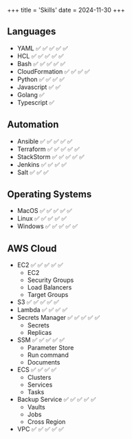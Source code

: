 +++
title = 'Skills'
date = 2024-11-30
+++


## Languages
- YAML ✅ ✅ ✅ ✅ ✅  
- HCL ✅ ✅ ✅ ✅ ✅ 
- Bash ✅ ✅ ✅ ✅ ✅ 
- CloudFormation ✅ ✅ ✅ ✅ 
- Python ✅ ✅ ✅ ✅ 
- Javascript ✅ ✅  
- Golang ✅ 
- Typescript ✅


## Automation
- Ansible ✅ ✅ ✅ ✅ ✅ 
- Terraform ✅ ✅ ✅ ✅ ✅ 
- StackStorm ✅ ✅ ✅ ✅ ✅ 
- Jenkins ✅ ✅ ✅ ✅ 
- Salt ✅ ✅ ✅ 


## Operating Systems
- MacOS ✅ ✅ ✅ ✅ ✅ 
- Linux ✅ ✅ ✅ ✅ ✅ 
- Windows ✅ ✅ ✅ ✅ ✅ 

## AWS Cloud
- EC2 ✅ ✅ ✅ ✅ ✅ 
    - EC2
    - Security Groups
    - Load Balancers
    - Target Groups
- S3 ✅ ✅ ✅ ✅ ✅ 
- Lambda ✅ ✅ ✅ ✅
- Secrets Manager ✅ ✅ ✅ ✅ ✅ 
    - Secrets
    - Replicas
- SSM ✅ ✅ ✅ ✅ ✅ 
    - Parameter Store
    - Run command
    - Documents
- ECS ✅ ✅ ✅ ✅ 
    - Clusters
    - Services
    - Tasks
- Backup Service ✅ ✅ ✅ ✅ ✅ 
    - Vaults
    - Jobs
    - Cross Region
- VPC ✅ ✅ ✅ ✅ ✅ 

